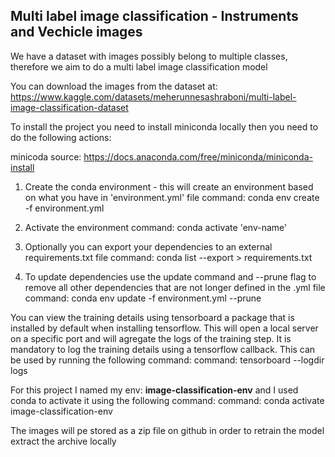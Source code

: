 ## Multi label image classification - Instruments and Vechicle images

We have a dataset with images possibly belong to multiple classes, therefore we aim to do a multi label image classification model

You can download the images from the dataset at:
https://www.kaggle.com/datasets/meherunnesashraboni/multi-label-image-classification-dataset

To install the project you need to install miniconda locally then you need to do the following actions:

minicoda source: https://docs.anaconda.com/free/miniconda/miniconda-install

1. Create the conda environment - this will create an environment based on what you have in 'environment.yml' file
   command:  conda env create -f environment.yml

2. Activate the environment 
   command: conda activate 'env-name'

3. Optionally you can export your dependencies to an external requirements.txt file
   command: conda list --export > requirements.txt     

4. To update dependencies use the update command and --prune flag to remove all other dependencies that are not longer defined in the .yml file
   command: conda env update -f environment.yml --prune


You can view the training details using tensorboard a package that is installed by default when installing tensorflow. This will open a local server on a specific port and will agregate the logs of the training step. It is mandatory to log the training details using a tensorflow callback.
This can be used by running the following command:
   command: tensorboard --logdir logs


For this project I named my env:  **image-classification-env**  and I used conda to activate it using the following command:
   command: conda activate image-classification-env
   
The images will pe stored as a zip file on github in order to retrain the model extract the archive locally